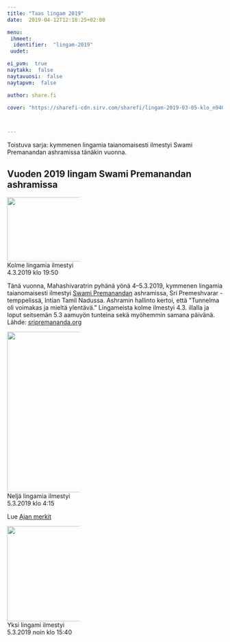 ```yaml
---
title: "Taas lingam 2019"
date:  2019-04-12T12:18:25+02:00

menu:
 ihmeet:
  identifier:  "lingam-2019"
 uudet:

ei_pvm:  true
naytakk:  false
naytavuosi:  false
naytapvm:  false

author: share.fi

cover: "https://sharefi-cdn.sirv.com/sharefi/lingam-2019-03-05-klo_n940-2_lingamia.png"



---
```

<p class="alustus">Toistuva sarja: kymmenen lingamia taianomaisesti ilmestyi Swami Premanandan ashramissa tänäkin vuonna.</p>

<h2>Vuoden 2019 lingam Swami Premanandan ashramissa</h2>
<p class="alignright" style="max-width:170px;"><img src="https://sharefi-cdn.sirv.com/sharefi/lingam-2019-03-04-klo_1950-3_lingamia.png" width="222" height="150" alt="" /><br />Kolme lingamia ilmestyi 4.3.2019 klo 19:50</p>



<p>Tänä vuonna, Mahashivaratrin pyhänä yönä 4–5.3.2019, kymmenen lingamia taianomaisesti ilmestyi <a href="//share.fi/lisatietoa/swami-premananda/">Swami Premanandan</a> ashramissa,  Sri Premeshvarar -temppelissä, Intian Tamil Nadussa. Ashramin hallinto kertoi, että "Tunnelma oli voimakas ja mieltä ylentävä." Lingameista kolme ilmestyi 4.3. illalla ja loput seitsemän 5.3 aamuyön tunteina sekä myöhemmin samana päivänä.<br />Lähde: <a href="//sripremananda.org" rel="nofollow noopener" target="_blank">sripremananda.org</a></p>

<p class="alignright" style="max-width:170px;"><img src="https://sharefi-cdn.sirv.com/sharefi/lingam-2019-03-05-klo_0415-4_lingamia.png" width="297" height="375" alt="" /><br />Neljä lingamia ilmestyi 5.3.2019 klo 4:15</p>

<p>Lue <a href="//share.fi/lisatietoa/ajan-merkit/">Ajan merkit</a></p>

<p class="alignright" style="max-width:170px;"><img src="https://sharefi-cdn.sirv.com/sharefi/lingam-2019-03-05-klo_n1540-1_lingam.png" width="297" height="222" alt="" /><br />Yksi lingami ilmestyi 5.3.2019 noin klo 15:40</p>